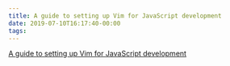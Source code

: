 ```yaml
---
title: A guide to setting up Vim for JavaScript development
date: 2019-07-10T16:17:40-00:00
tags:
---
```


[A guide to setting up Vim for JavaScript development](https://freshman.tech/vim-javascript/)
